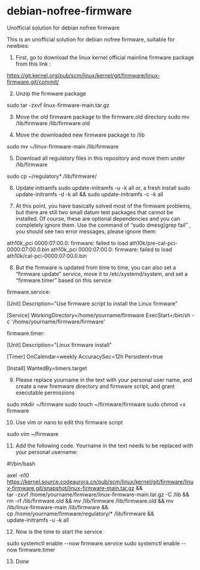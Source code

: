 # debian-nofree-firmware
Unofficial solution for debian nofree firmware

This is an unofficial solution for debian nofree firmware, suitable for newbies:

1. First, go to download the linux kernel official mainline firmware package from this link :

https://git.kernel.org/pub/scm/linux/kernel/git/firmware/linux-firmware.git/commit/

2. Unzip the firmware package

sudo tar -zxvf linux-firmware-main.tar.gz

3. Move the old firmware package to the firmware.old directory
sudo mv /lib/firmware /lib/firmware.old

4. Move the downloaded new firmware package to /lib

sudo mv ~/linux-firmware-main /lib/firmware

5. Download all regulatory files in this repository and move them under /lib/firmware

sudo cp ~/regulatory* /lib/firmware/

6. Update initramfs
sudo update-initramfs -u -k all
or, a fresh install
sudo update-initramfs -d -k all && sudo update-initramfs -c -k all

7. At this point, you have basically solved most of the firmware problems, but there are still two small datum test packages that cannot be installed. Of course, these are optional dependencies and you can completely ignore them. Use the command of “sudo dmesg|grep fail” , you should see two error messages, please ignore them:

ath10k_pci 0000:07:00.0: firmware: failed to load ath10k/pre-cal-pci-0000:07:00.0.bin
ath10k_pci 0000:07:00.0: firmware: failed to load ath10k/cal-pci-0000:07:00.0.bin

8. But the firmware is updated from time to time, you can also set a “firmware update” service, move it to /etc/systemd/system, and set a “firmware.timer” based on this service

firmware.service:

[Unit]
Description="Use firmware script to install the Linux firmware"

[Service]
WorkingDirectory=/home/yourname/firmware
ExecStart=/bin/sh -c '/home/yourname/firmware/firmware'

firmware.timer:

[Unit]
Description="Linux firmware install"

[Timer]
OnCalendar=weekly
AccuracySec=12h
Persistent=true

[Install]
WantedBy=timers.target

9. Please replace yourname in the text with your personal user name, and create a new firemware directory and firmware script, and grant executable permissions

sudo mkdir ~/firmware
sudo touch ~/firmware/firmware
sudo chmod +x firmware

10. Use vim or nano to edit this firmware script

sudo vim ~/firmware

11. Add the following code. Yourname in the text needs to be replaced with your personal username:

#!/bin/bash

axel -n10 https://kernel.source.codeaurora.cn/pub/scm/linux/kernel/git/firmware/linux-firmware.git/snapshot/linux-firmware-main.tar.gz
&& \
tar -zxvf /home/yourname/firmware/linux-firmware-main.tar.gz -C /lib && \
rm -rf /lib/firmware.old && mv /lib/firmware /lib/firmware.old && mv /lib/linux-firmware-main /lib/firmware && \
cp /home/yourname/firmware/regulatory/* /lib/firmware && \
update-initramfs -u -k all

12. Now is the time to start the service

sudo systemctl enable --now firmware.service
sudo systemctl enable --now firmware.timer

13. Done
